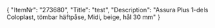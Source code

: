 {
  "ItemNr": "273680",
  "Title": "test",
  "Description": "Assura Plus 1-dels Coloplast, tömbar häftpåse, Midi, beige, hål 30 mm"
}